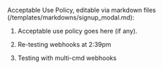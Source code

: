 Acceptable Use Policy, editable via markdown files (/templates/markdowns/signup_modal.md):

1. Acceptable use policy goes here (if any).

2. Re-testing webhooks at 2:39pm

3. Testing with multi-cmd webhooks
